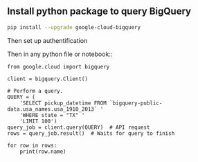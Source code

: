 ## Install python package to query BigQuery

```bash
pip install --upgrade google-cloud-bigquery
```  

Then set up authentification

Then in any python file or notebook::

    from google.cloud import bigquery
    
    client = bigquery.Client()
    
    # Perform a query.
    QUERY = (
        'SELECT pickup_datetime FROM `bigquery-public-data.usa_names.usa_1910_2013` '
        'WHERE state = "TX" '
        'LIMIT 100')
    query_job = client.query(QUERY)  # API request
    rows = query_job.result()  # Waits for query to finish
    
    for row in rows:
        print(row.name)

